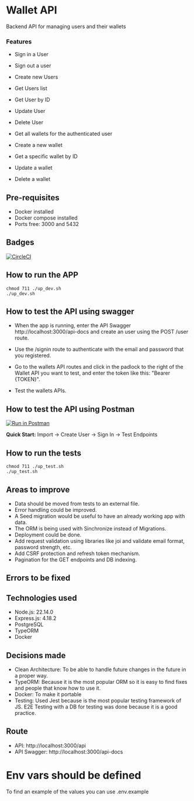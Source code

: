 # Wallet API

Backend API for managing users and their wallets

### Features

- Sign in a User
- Sign out a user

- Create new Users
- Get Users list
- Get User by ID
- Update User
- Delete User

- Get all wallets for the authenticated user
- Create a new wallet
- Get a specific wallet by ID
- Update a wallet
- Delete a wallet

## Pre-requisites
- Docker installed
- Docker compose installed
- Ports free: 3000 and 5432

## Badges

[![CircleCI](https://dl.circleci.com/status-badge/img/gh/Nahue256/WalletAPI/tree/main.svg?style=svg)](https://dl.circleci.com/status-badge/redirect/gh/Nahue256/WalletAPI/tree/main)

## How to run the APP

```
chmod 711 ./up_dev.sh
./up_dev.sh
```

## How to test the API using swagger

- When the app is running, enter the API Swagger http://localhost:3000/api-docs and create an user using the POST /user route.

- Use the /signin route to authenticate with the email and password that you registered.

- Go to the wallets API routes and click in the padlock to the right of the Wallet API you want to test, and enter the token like this: "Bearer {TOKEN}".

- Test the wallets APIs.

## How to test the API using Postman

[![Run in Postman](https://run.pstmn.io/button.svg)](./docs/postman-collection.json)

**Quick Start:** Import → Create User → Sign In → Test Endpoints

## How to run the tests

```
chmod 711 ./up_test.sh
./up_test.sh
```

## Areas to improve

- Data should be moved from tests to an external file.
- Error handling could be improved.
- A Seed migration would be useful to have an already working app with data.
- The ORM is being used with Sinchronize instead of Migrations.
- Deployment could be done.
- Add request validation using libraries like joi and validate email format, password strength, etc.
- Add CSRF protection and refresh token mechanism.
- Pagination for the GET endpoints and DB indexing.

## Errors to be fixed

## Technologies used

- Node.js: 22.14.0
- Express.js: 4.18.2
- PostgreSQL
- TypeORM
- Docker

## Decisions made

- Clean Architecture: To be able to handle future changes in the future in a proper way.
- TypeORM: Because it is the most popular ORM so it is easy to find fixes and people that know how to use it.
- Docker: To make it portable
- Testing: Used Jest because is the most popular testing framework of JS. E2E Testing with a DB for testing was done because it is a good practice.

## Route

- API: http://localhost:3000/api
- API Swagger: http://localhost:3000/api-docs

# Env vars should be defined

To find an example of the values you can use .env.example